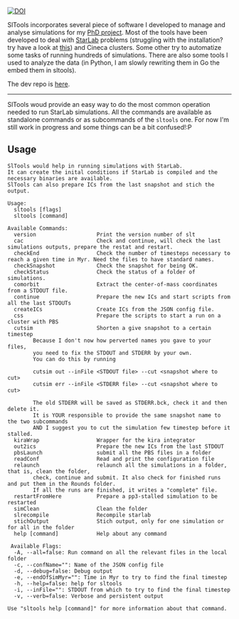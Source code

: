 [![DOI](https://zenodo.org/badge/doi/10.5281/zenodo.12299.png)](http://dx.doi.org/10.5281/zenodo.12299) 

SlTools incorporates several piece of software I developed to manage and analyse simulations for my [PhD project](http://brunettoziosi.eu/stories/research/phd.html). Most of the tools have been developed to deal with  [StarLab](http://www.sns.ias.edu/~starlab/index.html) problems (struggling with the installation? try have a look at [this](http://brunettoziosi.eu/posts/starlab-gpu-installation.html)) and Cineca clusters. Some other try to automatize some tasks of running hundreds of simulations. There are also some tools I used to analyze the data (in Python, I am slowly rewriting them in Go the embed them in sltools).

The dev repo is [here](https://github.com/brunetto/sltools-dev).

---

SlTools woud provide an easy way to do the most common operation needed to run StarLab simulations.
All the commands are available as standalone commands or as subcommands of the `sltools` one. 
For now I'm still work in progress and some things can be a bit confused!:P

## Usage

````
SlTools would help in running simulations with StarLab.
It can create the inital conditions if StarLab is compiled and the 
necessary binaries are available.
SlTools can also prepare ICs from the last snapshot and stich the 
output.

Usage: 
  sltools [flags]
  sltools [command]

Available Commands: 
  version                   Print the version number of slt
  cac                       Check and continue, will check the last simulations outputs, prepare the restat and restart.
  checkEnd                  Check the number of timesteps necessary to reach a given time in Myr. Need the files to have standard names.
  checkSnapshot             Check the snapshot for being OK.
  checkStatus               Check the status of a folder of simulations.
  comorbit                  Extract the center-of-mass coordinates from a STDOUT file.
  continue                  Prepare the new ICs and start scripts from all the last STDOUTs
  createICs                 Create ICs from the JSON config file.
  css                       Prepare the scripts to start a run on a cluster with PBS 
  cutsim                    Shorten a give snapshot to a certain timestep
        Because I don't now how perverted names you gave to your files, 
        you need to fix the STDOUT and STDERR by your own.
        You can do this by running 

        cutsim out --inFile <STDOUT file> --cut <snapshot where to cut>
        cutsim err --inFile <STDERR file> --cut <snapshot where to cut>

        The old STDERR will be saved as STDERR.bck, check it and then delete it.
        It is YOUR responsible to provide the same snapshot name to the two subcommands
        AND I suggest you to cut the simulation few timestep before it stalled.
  kiraWrap                  Wrapper for the kira integrator
  out2ics                   Prepare the new ICs from the last STDOUT
  pbsLaunch                 submit all the PBS files in a folder
  readConf                  Read and print the configuration file
  relaunch                  relaunch all the simulations in a folder, that is, clean the folder, 
        check, continue and submit. It also check for finished runs and put them in the Rounds folder. 
        If all the runs are finished, it writes a "complete" file.
  restartFromHere           Prepare a pp3-stalled simulation to be restarted
  simClean                  Clean the folder
  slrecompile               Recompile starlab
  stichOutput               Stich output, only for one simulation or for all in the folder
  help [command]            Help about any command

 Available Flags:
  -A, --all=false: Run command on all the relevant files in the local folder
  -c, --confName="": Name of the JSON config file
  -d, --debug=false: Debug output
  -e, --endOfSimMyr="": Time in Myr to try to find the final timestep
  -h, --help=false: help for sltools
  -i, --inFile="": STDOUT from which to try to find the final timestep
  -v, --verb=false: Verbose and persistent output

Use "sltools help [command]" for more information about that command.

````

